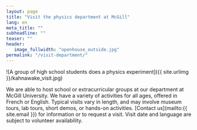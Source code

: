 ```yaml
---
layout: page
title: "Visit the physics department at McGill"
lang: en
meta_title: ""
subheadline: ""
teaser: ""
header:
   image_fullwidth: "openhouse_outside.jpg"
permalink: "/visit-department/"
---
```

![A group of high school students does a physics experiment]({{ site.urlimg }}/kahnawake_visit.jpg)

We are able to host school or extracurricular groups at our department at McGill University. We have a variety of activities for all ages, offered in French or English. Typical visits vary in length, and may involve museum tours, lab tours, short demos, or hands-on activities. [Contact us](mailto:{{ site.email }}) for information or to request a visit. Visit date and language are subject to volunteer availability.
